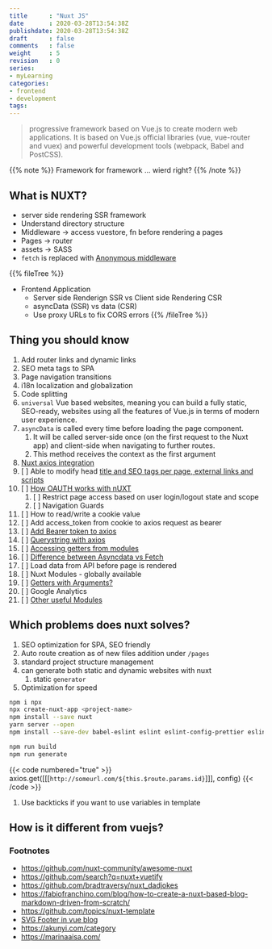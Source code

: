```yaml
---
title      : "Nuxt JS"
date       : 2020-03-28T13:54:38Z
publishdate: 2020-03-28T13:54:38Z
draft      : false
comments   : false
weight     : 5
revision   : 0
series:
- myLearning
categories:
- frontend
- development
tags:
---
```


> progressive framework based on Vue.js to create modern web applications. It is based on Vue.js official libraries (vue, vue-router and vuex) and powerful development tools (webpack, Babel and PostCSS).

{{% note %}}
Framework for framework ... wierd right?
{{% /note %}}

## What is NUXT?

* server side rendering SSR framework
* Understand directory structure
* Middleware -> access vuestore, fn before rendering a pages
* Pages -> router
* assets -> SASS
* `fetch` is replaced with [Anonymous middleware](https://nuxtjs.org/api/pages-middleware#anonymous-middleware)

{{% fileTree %}}
* Frontend Application
  * Server side Renderign SSR vs Client side Rendering CSR
  * asyncData (SSR) vs data (CSR)
  * Use proxy URLs to fix CORS errors
{{% /fileTree %}}

## Thing you should know

1. Add router links and dynamic links
2. SEO meta tags to SPA
3. Page navigation transitions
4. i18n localization and globalization
5. Code splitting
6. `universal` Vue based websites, meaning you can build a fully static, SEO-ready, websites using all the features of Vue.js in terms of modern user experience.
7. `asyncData` is called every time before loading the page component.
   1. It will be called server-side once (on the first request to the Nuxt app) and client-side when navigating to further routes.
   2. This method receives the context as the first argument
8. [Nuxt axios integration](https://axios.nuxtjs.org/setup.html#install)
9. [ ] Able to modify head [title and SEO tags per page, external links and scripts](https://nuxtjs.org/faq/)
10. [ ] [How OAUTH works with nUXT](https://auth.nuxtjs.org/)
    1.  [ ] Restrict page access based on user login/logout state and scope
    2.  [ ] Navigation Guards
11. [ ] How to read/write a cookie value
12. [ ] Add access_token from cookie to axios request as bearer
13. [ ] [Add Bearer token to axios](https://axios.nuxtjs.org/helpers.html#settoken)
14. [ ] [Querystring with axios](https://github.com/nuxt-community/axios-module/issues/97)
15. [ ] [Accessing getters from modules](https://forum.vuejs.org/t/vuex-namespace-getters-accessing-across-modules/25474/12)
16. [ ] [Difference between Asyncdata vs Fetch](https://stackoverflow.com/questions/49251437/difference-between-asyncdata-vs-fetch)
17. [ ] Load data from API before page is rendered
18. [ ] Nuxt Modules - globally available
19. [ ] [Getters with Arguments?](https://stackoverflow.com/questions/41503527/vuexjs-getter-with-argument)
20. [ ] Google Analytics
21. [ ] [Other useful Modules](https://www.telerik.com/blogs/20-nuxt-modules-with-tips-to-increase-productivity-build-web-apps-faster)

## Which problems does nuxt solves?

1. SEO optimization for SPA, SEO friendly
2. Auto route creation as of new files addition under `/pages`
3. standard project structure management
4. can generate both static and dynamic websites with nuxt
   1. static `generator`
5. Optimization for speed


```sh
npm i npx
npx create-nuxt-app <project-name>
npm install --save nuxt
yarn server --open
npm install --save-dev babel-eslint eslint eslint-config-prettier eslint-loader eslint-plugin-vue eslint-plugin-prettier prettier

npm run build
npm run generate
```

{{< code numbered="true" >}}
axios.get([[[`http://someurl.com/${this.$route.params.id}`]]], config)
{{< /code >}}

1. Use backticks if you want to use variables in template

## How is it different from vuejs?

### Footnotes

* https://github.com/nuxt-community/awesome-nuxt
* https://github.com/search?q=nuxt+vuetify
* https://github.com/bradtraversy/nuxt_dadjokes
* https://fabiofranchino.com/blog/how-to-create-a-nuxt-based-blog-markdown-driven-from-scratch/
* https://github.com/topics/nuxt-template
* [SVG Footer in vue blog](https://github.com/Gomah/bluise)
* https://akunyi.com/category
* https://marinaaisa.com/
